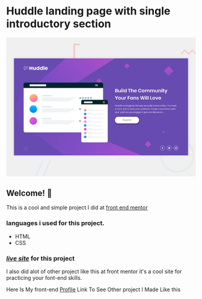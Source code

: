 #  Huddle landing page with single introductory section


![Design preview for the Huddle landing page with single introductory section](./images/desktop-preview.jpg)

## Welcome! 👋
This is a cool and simple project I did at [front end mentor](https://www.frontendmentor.io/)

### languages i used for this project.
- HTML
- CSS



### *[live site](https://huddlelandingpagewithsuhayb.netlify.app/)* for this  project 


I also did alot of other project like this at front mentor it's a cool site for practicing your font-end skills.


Here Is My front-end [Profile](https://www.frontendmentor.io/profile/suhaybjirde) Link To See Other project I Made Like this




